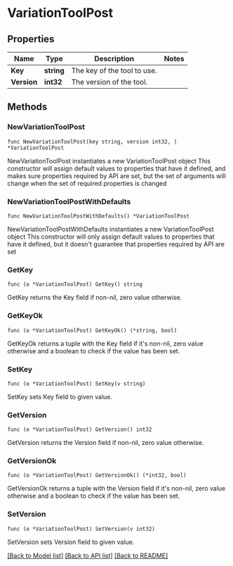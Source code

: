 # VariationToolPost

## Properties

Name | Type | Description | Notes
------------ | ------------- | ------------- | -------------
**Key** | **string** | The key of the tool to use. | 
**Version** | **int32** | The version of the tool. | 

## Methods

### NewVariationToolPost

`func NewVariationToolPost(key string, version int32, ) *VariationToolPost`

NewVariationToolPost instantiates a new VariationToolPost object
This constructor will assign default values to properties that have it defined,
and makes sure properties required by API are set, but the set of arguments
will change when the set of required properties is changed

### NewVariationToolPostWithDefaults

`func NewVariationToolPostWithDefaults() *VariationToolPost`

NewVariationToolPostWithDefaults instantiates a new VariationToolPost object
This constructor will only assign default values to properties that have it defined,
but it doesn't guarantee that properties required by API are set

### GetKey

`func (o *VariationToolPost) GetKey() string`

GetKey returns the Key field if non-nil, zero value otherwise.

### GetKeyOk

`func (o *VariationToolPost) GetKeyOk() (*string, bool)`

GetKeyOk returns a tuple with the Key field if it's non-nil, zero value otherwise
and a boolean to check if the value has been set.

### SetKey

`func (o *VariationToolPost) SetKey(v string)`

SetKey sets Key field to given value.


### GetVersion

`func (o *VariationToolPost) GetVersion() int32`

GetVersion returns the Version field if non-nil, zero value otherwise.

### GetVersionOk

`func (o *VariationToolPost) GetVersionOk() (*int32, bool)`

GetVersionOk returns a tuple with the Version field if it's non-nil, zero value otherwise
and a boolean to check if the value has been set.

### SetVersion

`func (o *VariationToolPost) SetVersion(v int32)`

SetVersion sets Version field to given value.



[[Back to Model list]](../README.md#documentation-for-models) [[Back to API list]](../README.md#documentation-for-api-endpoints) [[Back to README]](../README.md)


